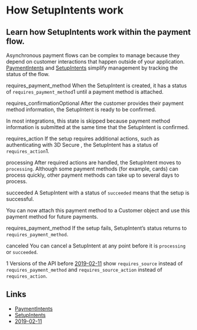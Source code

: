 # How SetupIntents work

## Learn how SetupIntents work within the payment flow.

Asynchronous payment flows can be complex to manage because they depend on
customer interactions that happen outside of your application.
[PaymentIntents](https://docs.stripe.com/api/payment_intents) and
[SetupIntents](https://docs.stripe.com/api/setup_intents) simplify management by
tracking the status of the flow.

requires_payment_method
When the SetupIntent is created, it has a status of `requires_payment_method`1
until a payment method is attached.

requires_confirmationOptional
After the customer provides their payment method information, the SetupIntent is
ready to be confirmed.

In most integrations, this state is skipped because payment method information
is submitted at the same time that the SetupIntent is confirmed.

requires_action
If the setup requires additional actions, such as authenticating with 3D Secure
, the SetupIntent has a status of `requires_action`1.

processing
After required actions are handled, the SetupIntent moves to `processing`.
Although some payment methods (for example, cards) can process quickly, other
payment methods can take up to several days to process.

succeeded
A SetupIntent with a status of `succeeded` means that the setup is successful.

You can now attach this payment method to a Customer object and use this payment
method for future payments.

requires_payment_method
If the setup fails, SetupIntent’s status returns to `requires_payment_method`.

canceled
You can cancel a SetupIntent at any point before it is `processing` or
`succeeded`.

1 Versions of the API before
[2019-02-11](https://docs.stripe.com/upgrades#2019-02-11) show `requires_source`
instead of `requires_payment_method` and `requires_source_action` instead of
`requires_action`.

## Links

- [PaymentIntents](https://docs.stripe.com/api/payment_intents)
- [SetupIntents](https://docs.stripe.com/api/setup_intents)
- [2019-02-11](https://docs.stripe.com/upgrades#2019-02-11)
